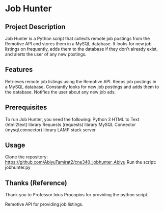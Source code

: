 # Job Hunter

## Project Description
Job Hunter is a Python script that collects remote job postings from the Remotive API and stores them in a MySQL database. It looks for new job listings on frequently, adds them to the database if they don't already exist, and alerts the user of any new postings.

## Features
 Retrieves remote job listings using the Remotive API.
 Keeps job postings in a MySQL database.
 Constantly looks for new job postings and adds them to the database.
 Notifies the user about any new job ads.

## Prerequisites
 To run Job Hunter, you need the following:
 Python 3 
 HTML to Text (html2text) library
 Requests (requests) library
 MySQL Connector (mysql.connector) library
 LAMP stack server

## Usage
 Clone the repository: https://github.com/AbiyuTamirat2/cne340_jobhunter_Abiyu
 Run the script: jobhunter.py

## Thanks (Reference)
 Thank you to Professor Ixius Procopios for providing the python script.
 
 Remotive API for providing job listings.